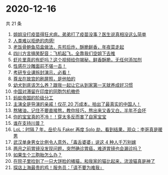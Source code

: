 # 2020-12-16

共 21 条

<!-- BEGIN ZHIHUVIDEO -->
<!-- 最后更新时间 Wed Dec 16 2020 10:19:56 GMT+0800 (CST) -->
1. [姐姐没打疫苗得狂犬病，弟弟打了疫苗没事？医生说真相没这么简单](https://www.zhihu.com/zvideo/1322276660104572928)
1. [人类难以拒绝的肉感!](https://www.zhihu.com/zvideo/1322197133614039040)
1. [老饭骨鲍鱼茄盒做法，先煎后炸，酥脆鲜香，年夜菜走起](https://www.zhihu.com/zvideo/1322188176518041600)
1. [四川方言搞笑配音：飞机起飞，全靠我们空姐下去推](https://www.zhihu.com/zvideo/1321845598920945664)
1. [虾片里真的有虾吗？这个视频给你揭秘，鲜香酥脆，无任何添加剂](https://www.zhihu.com/zvideo/1320874789674450944)
1. [性感在沙雕面前不堪一击！](https://www.zhihu.com/zvideo/1322165237861273600)
1. [考研专业课拆封演示，必看！](https://www.zhihu.com/zvideo/1320664344884350976)
1. [尊龙在故宫的刷屏照，是他拍的](https://www.zhihu.com/zvideo/1321921622736441344)
1. [幼犬到底该怎么养？跟我一起让它从到家第一天就养成好习惯](https://www.zhihu.com/zvideo/1321457342123053056)
1. [中国对滞留在印度的同胞包机撤侨](https://www.zhihu.com/zvideo/1322246281603731456)
1. [蚂蚁帝国的阶级分工](https://www.zhihu.com/zvideo/1322300322627375104)
1. [主演全是导演的亲戚！仅花 20 万成本，拍出了最真实的中国人！](https://www.zhihu.com/zvideo/1322239342593982464)
1. [熬猪油，记住不要直接熬，教你技巧，熬出来又香又白，半年不会坏](https://www.zhihu.com/zvideo/1322192650842091520)
1. [你的宝宝真的不冷！！穿太多反而害了自家宝宝](https://www.zhihu.com/zvideo/1321771718756052992)
1. [谁在支持川普？](https://www.zhihu.com/zvideo/1322328739301679104)
1. [LoL：时隔 7 年，岳伦与 Faker 再度 Solo 劫，看到结果，观众：李哥真是暖男](https://www.zhihu.com/zvideo/1321877554849083392)
1. [武汉单身男女比例令人意外，「毒舌婆婆」说这 4 种人千万别嫁](https://www.zhihu.com/zvideo/1321948600293421056)
1. [两月之前胃镜没发现问题，突然确诊胃癌，难道胃镜也会漏诊吗？](https://www.zhihu.com/zvideo/1321903876711227392)
1. [如果生个三胞胎怎么办？](https://www.zhihu.com/zvideo/1321861281591410688)
1. [在院子里捡到了一只大饼脸的橘猫，和我家的猫比起来，流浪猫真是神了](https://www.zhihu.com/zvideo/1321890483547979776)
1. [探店上海最贵的鸡！服务员：「请不要为难我」](https://www.zhihu.com/zvideo/1320783922339246080)
<!-- END ZHIHUVIDEO -->
